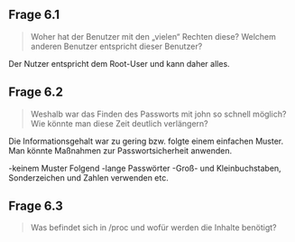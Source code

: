## Frage 6.1
>Woher hat der Benutzer mit den „vielen“ Rechten diese? Welchem anderen Benutzer entspricht dieser Benutzer?

Der Nutzer entspricht dem Root-User und kann daher alles.

## Frage 6.2
>Weshalb war das Finden des Passworts mit john so schnell möglich? Wie könnte man diese Zeit deutlich verlängern?

Die Informationsgehalt war zu gering bzw. folgte einem einfachen Muster.  
Man könnte Maßnahmen zur Passwortsicherheit anwenden.

-keinem Muster Folgend
-lange Passwörter
-Groß- und Kleinbuchstaben, Sonderzeichen und Zahlen verwenden
etc.

## Frage 6.3
>Was befindet sich in /proc und wofür werden die Inhalte benötigt?

